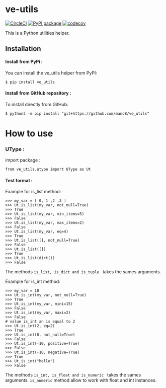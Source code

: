 # ve-utils

[![CircleCI](https://circleci.com/gh/mano8/ve_utils.svg?style=svg)](https://app.circleci.com/pipelines/github/mano8/ve_utils)
[![PyPI package](https://img.shields.io/pypi/v/ve_utils.svg)](https://pypi.org/project/ve_utils/)
[![codecov](https://codecov.io/gh/mano8/ve_utils/branch/master/graph/badge.svg?token=ADZ070QHDR)](https://codecov.io/gh/mano8/ve_utils)   

This is a Python utilities helper. 

## Installation

#### Install from PyPi :

You can install the ve_utils helper from PyPI:

```plaintext
$ pip install ve_utils
```

#### Install from GitHub repository :

To install directly from GitHub:

```plaintext
$ python3 -m pip install "git+https://github.com/mano8/ve_utils"
```

# How to use

### UType :
import package :

```plaintext
from ve_utils.utype import UType as Ut
```

#### Test format :
Example for is_list method:

    >>> my_var = [ 0, 1 ,2 ,3 ]
    >>> Ut.is_list(my_var, not_null=True)
    >>> True
    >>> Ut.is_list(my_var, min_items=5)
    >>> False
    >>> Ut.is_list(my_var, max_items=2)
    >>> False
    >>> Ut.is_list(my_var, eq=4)
    >>> True 
    >>> Ut.is_list([], not_null=True)
    >>> False 
    >>> Ut.is_list([])
    >>> True 
    >>> Ut.is_list(dict())
    >>> False 

The methods ```is_list, is_dict and is_tuple ``` takes the sames arguments.

Example for is_int method:

    >>> my_var = 10
    >>> Ut.is_int(my_var, not_null=True)
    >>> True
    >>> Ut.is_int(my_var, mini=15)
    >>> False
    >>> Ut.is_int(my_var, maxi=2)
    >>> False
    # value is_int an is equal to 2
    >>> Ut.is_int(2, eq=2)
    >>> True
    >>> Ut.is_int(0, not_null=True)
    >>> False 
    >>> Ut.is_int(-10, positive=True)
    >>> False
    >>> Ut.is_int(-10, negative=True)
    >>> True 
    >>> Ut.is_int("hello")
    >>> False 

The methods ```is_int, is_float and is_numeric ``` takes the sames arguments.
``is_numeric`` method allow to work with float and int instances.
